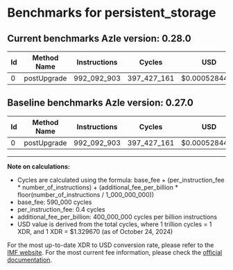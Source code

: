 # Benchmarks for persistent_storage

## Current benchmarks Azle version: 0.28.0

| Id  | Method Name | Instructions | Cycles      | USD           | USD/Million Calls | Change                     |
| --- | ----------- | ------------ | ----------- | ------------- | ----------------- | -------------------------- |
| 0   | postUpgrade | 992_092_903  | 397_427_161 | $0.0005284470 | $528.44           | <font color="red">0</font> |

## Baseline benchmarks Azle version: 0.27.0

| Id  | Method Name | Instructions | Cycles      | USD           | USD/Million Calls |
| --- | ----------- | ------------ | ----------- | ------------- | ----------------- |
| 0   | postUpgrade | 992_092_903  | 397_427_161 | $0.0005284470 | $528.44           |

---

**Note on calculations:**

- Cycles are calculated using the formula: base_fee + (per_instruction_fee \* number_of_instructions) + (additional_fee_per_billion \* floor(number_of_instructions / 1_000_000_000))
- base_fee: 590_000 cycles
- per_instruction_fee: 0.4 cycles
- additional_fee_per_billion: 400_000_000 cycles per billion instructions
- USD value is derived from the total cycles, where 1 trillion cycles = 1 XDR, and 1 XDR = $1.329670 (as of October 24, 2024)

For the most up-to-date XDR to USD conversion rate, please refer to the [IMF website](https://www.imf.org/external/np/fin/data/rms_sdrv.aspx).
For the most current fee information, please check the [official documentation](https://internetcomputer.org/docs/current/developer-docs/gas-cost#execution).

